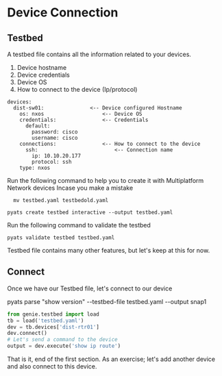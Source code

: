 # Device Connection

## Testbed

A testbed file contains all the information related to your devices.

1. Device hostname
2. Device credentials
3. Device OS
4. How to connect to the device (Ip/protocol)


```
devices:
  dist-sw01:               <-- Device configured Hostname
    os: nxos                   <-- Device OS
    credentials:               <-- Credentials
      default:
        password: cisco
        username: cisco
    connections:               <-- How to connect to the device
      ssh:                         <-- Connection name
        ip: 10.10.20.177
        protocol: ssh
    type: nxos
```

Run the following command to help you to create it with Multiplatform Network devices
Incase you make a mistake 

```
  mv testbed.yaml testbedold.yaml
```

```
pyats create testbed interactive --output testbed.yaml
```

Run the following command to validate the testbed

```
pyats validate testbed testbed.yaml
```

Testbed file contains many other features, but let's keep at this for now.

## Connect

Once we have our Testbed file, let's connect to our device

pyats parse "show version" --testbed-file testbed.yaml --output snap1

```python
from genie.testbed import load
tb = load('testbed.yaml')
dev = tb.devices['dist-rtr01']
dev.connect()
# Let's send a command to the device
output = dev.execute('show ip route')
```

That is it,  end of the first section. As an exercise; let's add another
device and also connect to this device.
